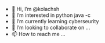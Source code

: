 - 👋 Hi, I’m @kolachsh
- 👀 I’m interested in python java -c
- 🌱 I’m currently learning cyberseurity
- 💞️ I’m looking to collaborate on ...
- 📫 How to reach me ...

<!---
kolachsh/kolachsh is a ✨ special ✨ repository because its `README.md` (this file) appears on your GitHu
--->
